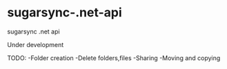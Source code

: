 sugarsync-.net-api
==================

sugarsync .net api

Under development

TODO: 
-Folder creation 
-Delete folders,files
-Sharing
-Moving and copying
